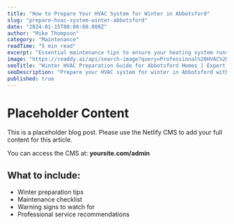 ```yaml
---
title: "How to Prepare Your HVAC System for Winter in Abbotsford"
slug: "prepare-hvac-system-winter-abbotsford"
date: "2024-01-15T00:00:00.000Z"
author: "Mike Thompson"
category: "Maintenance"
readTime: "5 min read"
excerpt: "Essential maintenance tips to ensure your heating system runs efficiently during Fraser Valley's cold months."
image: "https://readdy.ai/api/search-image?query=Professional%20HVAC%20technician%20performing%20winter%20maintenance%20on%20residential%20furnace%20system%20in%20Abbotsford%20home%2C%20checking%20filters%20and%20equipment%2C%20cold%20weather%20preparation&width=800&height=400&seq=blog-1&orientation=landscape"
seoTitle: "Winter HVAC Preparation Guide for Abbotsford Homes | Expert Tips"
seoDescription: "Prepare your HVAC system for winter in Abbotsford with our expert maintenance guide. Ensure efficient heating and avoid costly repairs."
published: true
---
```


# Placeholder Content

This is a placeholder blog post. Please use the Netlify CMS to add your full content for this article.

You can access the CMS at: **yoursite.com/admin**

## What to include:
- Winter preparation tips
- Maintenance checklist
- Warning signs to watch for
- Professional service recommendations